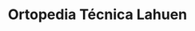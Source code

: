---
title: "Ortopedia Técnica Lahuen"
url: /neuquen/ortopedia-tecnica-lahuen/
shop: Sanitätshaus
---